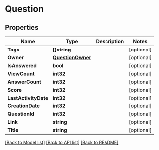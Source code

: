 # Question

## Properties
Name | Type | Description | Notes
------------ | ------------- | ------------- | -------------
**Tags** | **[]string** |  | [optional] 
**Owner** | [**QuestionOwner**](QuestionOwner.md) |  | [optional] 
**IsAnswered** | **bool** |  | [optional] 
**ViewCount** | **int32** |  | [optional] 
**AnswerCount** | **int32** |  | [optional] 
**Score** | **int32** |  | [optional] 
**LastActivityDate** | **int32** |  | [optional] 
**CreationDate** | **int32** |  | [optional] 
**QuestionId** | **int32** |  | [optional] 
**Link** | **string** |  | [optional] 
**Title** | **string** |  | [optional] 

[[Back to Model list]](../README.md#documentation-for-models) [[Back to API list]](../README.md#documentation-for-api-endpoints) [[Back to README]](../README.md)


